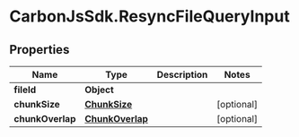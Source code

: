 # CarbonJsSdk.ResyncFileQueryInput

## Properties

Name | Type | Description | Notes
------------ | ------------- | ------------- | -------------
**fileId** | **Object** |  | 
**chunkSize** | [**ChunkSize**](ChunkSize.md) |  | [optional] 
**chunkOverlap** | [**ChunkOverlap**](ChunkOverlap.md) |  | [optional] 


